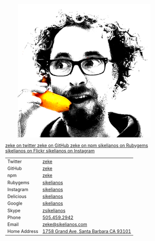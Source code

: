 <!--
title: Contact Me
description: I occupy the internets, and meatspace too
noIndex: true
-->

<figure>
  <img src="/contact/banana-phone.png">
</figure>

<div id="social-nav">
  <a href="http://twitter.com/zeke" rel="tipsy" title="@zeke on Twitter">
    <span class="fa fa-twitter"></span>
    <span class="text">zeke on twitter</span>
  </a>
  <a href="http://github.com/zeke" rel="tipsy" title="@zeke on GitHub">
    <span class="devicons devicons-github_badge"></span>
    <span class="text">zeke on GitHub</span>
  </a>
  <a href="http://npmjs.com/~zeke" rel="tipsy" title="~zeke on npm">
    <span class="devicons devicons-npm"></span>
    <span class="text">zeke on npm</span>
  </a>
  <a href="https://rubygems.org/profiles/sikelianos" rel="tipsy" title="sikelianos on Rubygems">
    <span class="devicons devicons-ruby_rough"></span>
    <span class="text">sikelianos on Rubygems</span>
  </a>
  <a href="https://www.flickr.com/photos/sikelianos/sets" rel="tipsy" title="sikelianos on Flickr">
    <span class="fa fa-flickr"></span>
    <span class="text">sikelianos on Flickr</span>
  </a>
  <a href="https://www.instagram.com/sikelianos/" rel="tipsy" title="sikelianos on Instagram">
    <span class="fa fa-instagram"></span>
    <span class="text">sikelianos on Instagram</span>
  </a>
</div>

<table class="table-ruled table-key-value table-hover-rows">
  <tr>
    <td>Twitter</td>
    <td><a href="https://twitter.com/zeke">zeke</a></td>
  </tr>
  <tr>
    <td>GitHub</td>
    <td><a href="https://github.com/zeke">zeke</a></td>
  </tr>
  <tr>
    <td>npm</td>
    <td><a href="https://npmjs.com/~zeke">zeke</a></td>
  </tr>
  <tr>
    <td>Rubygems</td>
    <td><a href="https://rubygems.org/profiles/sikelianos">sikelianos</a></td>
  </tr>
  <tr>
    <td>Instagram</td>
    <td><a href="http://instagram.com/sikelianos">sikelianos</a></td>
  </tr>
  <tr>
    <td>Delicious</td>
    <td><a href="http://delicious.com/sikelianos">sikelianos</a></td>
  </tr>
  <tr>
  <td>Google</td>
  <td><a href="https://plus.google.com/117558019991929254904/posts">sikelianos</a></td>
  </tr>
  <tr>
    <td>Skype</td>
    <td><a href="skype:zsikelianos?chat">zsikelianos</a>
  </tr>
  <tr>
    <td>Phone</td>
    <td><a href="tel:+15054592942">505.459.2942</a></td>
  </tr>
  <tr>
    <td>Email</td>
    <td><a href="mailto:zeke@sikelianos.com">zeke@sikelianos.com</a></td>
  </tr>
  <tr>
    <td>Home Address</td>
    <td><a href="https://goo.gl/82RiZD">1758 Grand Ave, Santa Barbara CA 93101</a></td>
  </tr>
</table>
